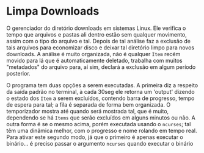 # Limpa Downloads
O gerenciador do diretório downloads em sistemas Linux. Ele verifica o tempo que arquivos e pastas ali dentro estão sem qualquer movimento, assim com o tipo do arquivo e tal. Depois de tal análise faz a exclusão de tais arquivos para economizar disco e deixar tal diretório limpo para novos downloads. A análise é muito organizada, não é qualquer `Item` recém movido para lá que é automaticamente deletado, trabalha com muitos "metadados" do arquivo para, aí sim, declará a exclusão em algum período posterior.

O programa tem duas opções a serem executadas. A primeira diz a respeito da saída padrão no terminal, à cada 30seg ele retorna um 'output' dizendo o estado dos `Item` a serem excluídos, contendo barra de progresso, tempo de espera para tal; a fila é separada de forma bem organizada. O temporizador mostra até quando será mostrada tal, que é muito, dependendo se há `Items` que serão excluídos em alguns minutos ou não. A outra forma é se o mesmo acima, porém executada usando o `ncurses`; tal têm uma dinâmica melhor, com o progresso e nome rolando em tempo real.
Para ativar este segundo modo, já que o primeiro é apenas executar o binário... é preciso passar o argumento `ncurses` quando executar o binário
